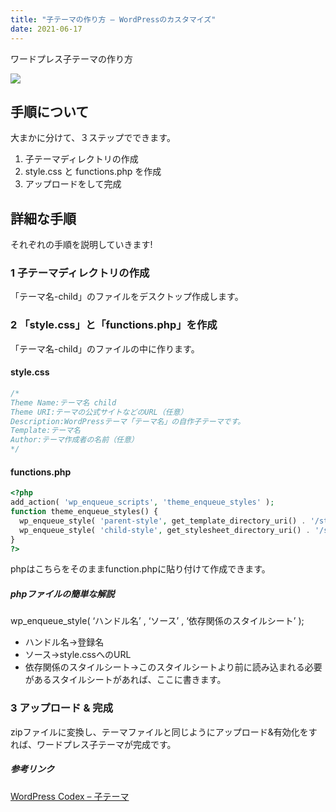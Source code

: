 ```yaml
---
title: "子テーマの作り方 – WordPressのカスタマイズ"
date: 2021-06-17
---
```


ワードプレス子テーマの作り方

 <img src="https://purin-time.github.io/github-pages-with-jekyll/image/wp-header.png">

## 手順について
大まかに分けて、３ステップでできます。　　　　　
1. 子テーマディレクトリの作成  
2. style.css と functions.php を作成  
3. アップロードをして完成  
  
##  詳細な手順
それぞれの手順を説明していきます!
### 1 子テーマディレクトリの作成 
「テーマ名-child」のファイルをデスクトップ作成します。

### 2 「style.css」と「functions.php」を作成

「テーマ名-child」のファイルの中に作ります。

#### style.css

```c:style.css
/*
Theme Name:テーマ名 child
Theme URI:テーマの公式サイトなどのURL（任意）
Description:WordPressテーマ「テーマ名」の自作子テーマです。
Template:テーマ名
Author:テーマ作成者の名前（任意）
*/
```
#### functions.php

```php
<?php
add_action( 'wp_enqueue_scripts', 'theme_enqueue_styles' );
function theme_enqueue_styles() {
  wp_enqueue_style( 'parent-style', get_template_directory_uri() . '/style.css' );
  wp_enqueue_style( 'child-style', get_stylesheet_directory_uri() . '/style.css', array('parent-style'));
}
?>
```

phpはこちらをそのままfunction.phpに貼り付けて作成できます。
   
##### phpファイルの簡単な解説

wp_enqueue_style( ‘ハンドル名’ , ‘ソース’ , ‘依存関係のスタイルシート’ );
   
- ハンドル名→登録名  
- ソース→style.cssへのURL  
- 依存関係のスタイルシート→このスタイルシートより前に読み込まれる必要があるスタイルシートがあれば、ここに書きます。  

### 3 アップロード & 完成

zipファイルに変換し、テーマファイルと同じようにアップロード&有効化をすれば、ワードプレス子テーマが完成です。


##### 参考リンク
[WordPress Codex – 子テーマ](URL "https://wpdocs.osdn.jp/%E5%AD%90%E3%83%86%E3%83%BC%E3%83%9E")
